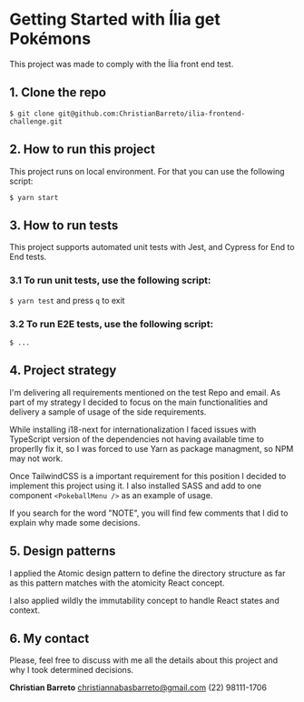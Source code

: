 # Getting Started with Ília get Pokémons
This project was made to comply with the Ília front end test.

## 1. Clone the repo

`$ git clone git@github.com:ChristianBarreto/ilia-frontend-challenge.git`

## 2. How to run this project
This project runs on local environment. For that you can use the following script:

`$ yarn start`

## 3. How to run tests
This project supports automated unit tests with Jest, and Cypress for End to End tests.

### 3.1 To run unit tests, use the following script:

`$ yarn test` and press `q` to exit

### 3.2 To run E2E tests, use the following script:

`$ ...`

## 4. Project strategy
I'm delivering all requirements mentioned on the test Repo and email. As part of my strategy I decided to focus on the main functionalities and delivery a sample of usage of the side requirements.

While installing i18-next for internationalization I faced issues with TypeScript version of the dependencies not having available time to properlly fix it, so I was forced to use Yarn as package managment, so NPM may not work.

Once TailwindCSS is a important requirement for this position I decided to implement this project using it. I also installed SASS and add to one component `<PokeballMenu />` as an example of usage.

If you search for the word "NOTE", you will find few comments that I did to explain why made some decisions.

## 5. Design patterns
I applied the Atomic design pattern to define the directory structure as far as this pattern matches with the atomicity React concept.

I also applied wildly the immutability concept to handle React states and context.

## 6. My contact
Please, feel free to discuss with me all the details about this project and why I took determined decisions.

**Christian Barreto**
christiannabasbarreto@gmail.com
(22) 98111-1706